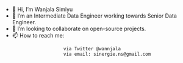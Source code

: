 - 👋 Hi, I’m Wanjala Simiyu
- 👀 I’m an Intermediate Data Engineer working towards Senior Data Engineer.
- 💞️ I’m looking to collaborate on open-source projects.
- 📫 How to reach me: 
```
                      via Twitter @wannjala
                      via email: sinergie.ns@gmail.com
